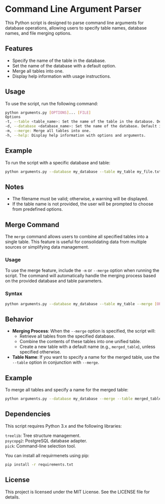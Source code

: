 # Command Line Argument Parser
This Python script is designed to parse command line arguments for database operations, allowing users to specify table names, database names, and file merging options.

## Features
- Specify the name of the table in the database.
- Set the name of the database with a default option.
- Merge all tables into one.
- Display help information with usage instructions.

## Usage
To use the script, run the following command:

```bash
python arguments.py [OPTIONS]... [FILE]
Options
-t, --table <table_name>: Set the name of the table in the database. Default is auto.
-d, --database <database_name>: Set the name of the database. Default is auto.
-m, --merge: Merge all tables into one.
-h, --help: Display help information with options and arguments.
```

## Example
To run the script with a specific database and table:

```bash
python arguments.py --database my_database --table my_table my_file.txt
```

## Notes
- The filename must be valid; otherwise, a warning will be displayed.
- If the table name is not provided, the user will be prompted to choose from predefined options.

## Merge Command

The `merge` command allows users to combine all specified tables into a single table. This feature is useful for consolidating data from multiple sources or simplifying data management.

### Usage

To use the merge feature, include the `-m` or `--merge` option when running the script. The command will automatically handle the merging process based on the provided database and table parameters.

### Syntax

```bash
python arguments.py --database my_database --table my_table --merge [OPTIONS]
```

## Behavior
- **Merging Process**: When the `--merge` option is specified, the script will:
    - Retrieve all tables from the specified database.
    - Combine the contents of these tables into one unified table.
    - Create a new table with a default name (e.g., `merged_table`), unless specified otherwise.
- **Table Name**: If you want to specify a name for the merged table, use the `--table` option in conjunction with `--merge`.

## Example
To merge all tables and specify a name for the merged table:

```bash
python arguments.py --database my_database --merge --table merged_table
```

## Dependencies
This script requires Python 3.x and the following libraries:

 
`treelib`: Tree structure management.  
`psycopg2`: PostgreSQL database adapter.  
`pick`: Command-line selection tool.  

You can install all requirmenets using pip:

```bash
pip install -r requirements.txt
```
## License
This project is licensed under the MIT License. See the LICENSE file for details.
